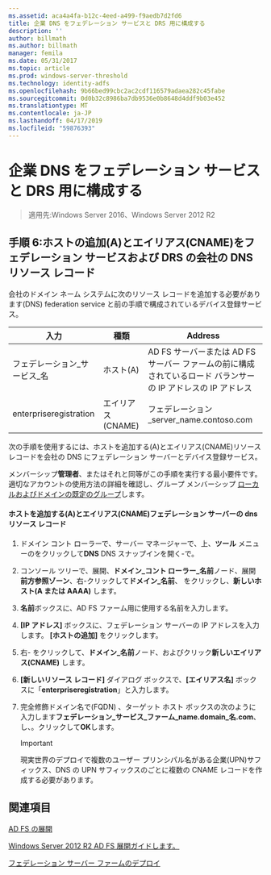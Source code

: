 ```yaml
---
ms.assetid: aca4a4fa-b12c-4eed-a499-f9aedb7d2fd6
title: 企業 DNS をフェデレーション サービスと DRS 用に構成する
description: ''
author: billmath
ms.author: billmath
manager: femila
ms.date: 05/31/2017
ms.topic: article
ms.prod: windows-server-threshold
ms.technology: identity-adfs
ms.openlocfilehash: 9b66bed99cbc2ac2cdf116579adaea282c45fabe
ms.sourcegitcommit: 0d0b32c8986ba7db9536e0b8648d4ddf9b03e452
ms.translationtype: MT
ms.contentlocale: ja-JP
ms.lasthandoff: 04/17/2019
ms.locfileid: "59876393"
---
```

# <a name="configure-corporate-dns-for-the-federation-service-and-drs"></a>企業 DNS をフェデレーション サービスと DRS 用に構成する

>適用先:Windows Server 2016、Windows Server 2012 R2
  
## <a name="step-6-add-a-host-a-and-alias-cname-resource-record-to-corporate-dns-for-the-federation-service-and-drs"></a>手順 6:ホストの追加\(A\)とエイリアス\(CNAME\)をフェデレーション サービスおよび DRS の会社の DNS リソース レコード  
会社のドメイン ネーム システムに次のリソース レコードを追加する必要があります\(DNS\) federation service と前の手順で構成されているデバイス登録サービス。  
  
|入力|種類|Address|  
|---------|--------|-----------|  
|フェデレーション\_サービス\_名|ホスト\(A\)|AD FS サーバーまたは AD FS サーバー ファームの前に構成されているロード バランサーの IP アドレスの IP アドレス|  
|enterpriseregistration|エイリアス\(CNAME\)|フェデレーション\_server\_name.contoso.com|  
  
次の手順を使用するには、ホストを追加する\(A\)とエイリアス\(CNAME\)リソース レコードを会社の DNS にフェデレーション サーバーとデバイス登録サービス。  
  
メンバーシップ**管理者**、またはそれと同等がこの手順を実行する最小要件です。  適切なアカウントの使用方法の詳細を確認し、グループ メンバーシップ [ローカルおよびドメインの既定のグループ](https://go.microsoft.com/fwlink/?LinkId=83477)します。   
  
#### <a name="to-add-a-host-a-and-alias-cname-resource-records-to-dns-for-your-federation-server"></a>ホストを追加する\(A\)とエイリアス\(CNAME\)フェデレーション サーバーの dns リソース レコード  
  
1.  ドメイン コント ローラーで、サーバー マネージャーで、上、**ツール** メニューのをクリックして**DNS** DNS スナップインを開く\-で。  
  
2.  コンソール ツリーで、展開、**ドメイン\_コント ローラー\_名前**ノード、展開**前方参照ゾーン**、右\-クリックして**ドメイン\_名前**、 をクリックし、**新しいホスト\(A または AAAA\)** します。  
  
3.  **名前**ボックスに、AD FS ファーム用に使用する名前を入力します。  
  
4.  **[IP アドレス]** ボックスに、フェデレーション サーバーの IP アドレスを入力します。 **[ホストの追加]** をクリックします。  
  
5.  右\- をクリックして、**ドメイン\_名前**ノード、およびクリック**新しいエイリアス\(CNAME\)** します。  
  
6.  **[新しいリソース レコード]** ダイアログ ボックスで、**[エイリアス名]** ボックスに「**enterpriseregistration**」と入力します。  
  
7.  完全修飾ドメイン名で\(FQDN\) 、ターゲット ホスト ボックスの次のように入力します**フェデレーション\_サービス\_ファーム\_name.domain\_名.com**、し、。クリックして**OK**します。  
  
    > [!IMPORTANT]  
    > 現実世界のデプロイで複数のユーザー プリンシパル名がある企業\(UPN\)サフィックス、DNS の UPN サフィックスのごとに複数の CNAME レコードを作成する必要があります。  
  
## <a name="see-also"></a>関連項目 

[AD FS の展開](../../ad-fs/AD-FS-Deployment.md)  

[Windows Server 2012 R2 AD FS 展開ガイドします。](../../ad-fs/deployment/Windows-Server-2012-R2-AD-FS-Deployment-Guide.md)  
 
[フェデレーション サーバー ファームのデプロイ](../../ad-fs/deployment/Deploying-a-Federation-Server-Farm.md)  
  

